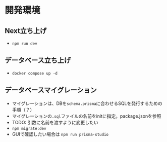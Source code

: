 # 開発環境
## Next立ち上げ 
- `npm run dev`
## データベース立ち上げ
- `docker compose up -d`
## データベースマイグレーション
- マイグレーションは、DBを`schema.prisma`に合わせるSQLを発行するための手順（？）
- マイグレーションの`.sql`ファイルの名前をinitに指定。package.jsonを参照
- TODO: 引数に名前を渡すように変更したい
- `npm migrate:dev`
- GUIで確認したい場合は `npm run prisma-studio`
